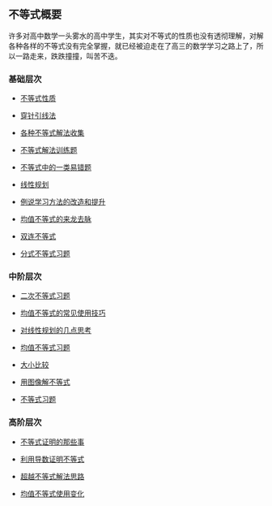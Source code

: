 ##  不等式概要

许多对高中数学一头雾水的高中学生，其实对不等式的性质也没有透彻理解，对解各种各样的不等式没有完全掌握，就已经被迫走在了高三的数学学习之路上了，所以一路走来，跌跌撞撞，叫苦不迭。

### 基础层次

*  <a  href="https://www.cnblogs.com/wanghai0666/p/12587035.html"  target="_blank">不等式性质</a> 

*  <a  href=" https://www.cnblogs.com/wanghai0666/p/9429436.html "  target="_blank" >穿针引线法</a> 

*  <a  href=" https://www.cnblogs.com/wanghai0666/p/9313457.html "  target="_blank" >各种不等式解法收集 </a>  

*  <a  href="https://www.cnblogs.com/wanghai0666/p/10735557.html "  target="_blank">不等式解法训练题</a>

*  <a  href=" http://www.cnblogs.com/wanghai0666/p/5755632.html"  target="_blank" >不等式中的一类易错题 </a>  

*  <a  href="https://www.cnblogs.com/wanghai0666/p/9608814.html  "  target="_blank" >线性规划</a> 

*  <a  href=" https://www.cnblogs.com/wanghai0666/p/9759089.html "  target="_blank" >例说学习方法的改造和提升</a> 

*  <a  href=" https://www.cnblogs.com/wanghai0666/p/9613222.html "  target="_blank" >均值不等式的来龙去脉 </a>

*  <a  href="https://www.cnblogs.com/wanghai0666/p/11332530.html "  target="_blank">双连不等式</a>

*  <a  href=" https://www.cnblogs.com/wanghai0666/p/7364526.html "  target="_blank" >分式不等式习题</a>

### 中阶层次

* <a   href="https://www.cnblogs.com/wanghai0666/p/11416216.html "  target="_blank">二次不等式习题</a>

* <a   href="https://www.cnblogs.com/wanghai0666/p/9313519.html  "  target="_blank" >均值不等式的常见使用技巧</a>

* <a   href="https://www.cnblogs.com/wanghai0666/p/6558203.html  "  target="_blank" >对线性规划的几点思考 </a> 

* <a   href=" https://www.cnblogs.com/wanghai0666/p/9613235.html "  target="_blank" >均值不等式习题 </a>  

* <a   href="https://www.cnblogs.com/wanghai0666/p/9977440.html  "  target="_blank" >大小比较</a> 

* <a   href="https://www.cnblogs.com/wanghai0666/p/8668039.html  "  target="_blank" >用图像解不等式</a>  

* <a   href=" https://www.cnblogs.com/wanghai0666/p/7350948.html "  target="_blank" >不等式习题</a>

### 高阶层次

* <a   href=" https://www.cnblogs.com/wanghai0666/p/8845923.html "  target="_blank" >不等式证明的那些事 </a>

* <a   href=" https://www.cnblogs.com/wanghai0666/p/6100316.html "  target="_blank" >利用导数证明不等式 </a>

* <a   href="https://www.cnblogs.com/wanghai0666/p/11610828.html"  target="_blank">超越不等式解法思路</a> 

* <a   href="https://www.cnblogs.com/wanghai0666/p/10614079.html "  target="_blank">均值不等式使用变化</a> 
